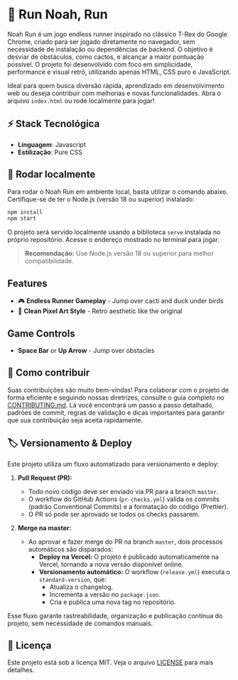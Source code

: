 
# 🦕 Run Noah, Run

Noah Run é um jogo endless runner inspirado no clássico T-Rex do Google Chrome, criado para ser jogado diretamente no navegador, sem necessidade de instalação ou dependências de backend. O objetivo é desviar de obstáculos, como cactos, e alcançar a maior pontuação possível. O projeto foi desenvolvido com foco em simplicidade, performance e visual retrô, utilizando apenas HTML, CSS puro e JavaScript.

Ideal para quem busca diversão rápida, aprendizado em desenvolvimento web ou deseja contribuir com melhorias e novas funcionalidades. Abra o arquivo `index.html` ou rode localmente para jogar!

<!--
<div align="center">
  <img src="assets/images/logo-banner.png" alt="Logo" />
</div>
-->

## ⚡ Stack Tecnológica

- **Linguagem**: Javascript
- **Estilização**: Pure CSS

## 🚀 Rodar localmente

Para rodar o Noah Run em ambiente local, basta utilizar o comando abaixo. Certifique-se de ter o Node.js (versão 18 ou superior) instalado:

```bash
npm install
npm start
```

O projeto será servido localmente usando a biblioteca `serve` instalada no próprio repositório. Acesse o endereço mostrado no terminal para jogar.

> **Recomendação:** Use Node.js versão 18 ou superior para melhor compatibilidade.

## Features

- 🎮 **Endless Runner Gameplay** - Jump over cacti and duck under birds
- 🎨 **Clean Pixel Art Style** - Retro aesthetic like the original

## Game Controls

- **Space Bar** or **Up Arrow** - Jump over obstacles

## 🤝 Como contribuir

Suas contribuições são muito bem-vindas! Para colaborar com o projeto de forma eficiente e seguindo nossas diretrizes, consulte o guia completo no [CONTRIBUTING.md](CONTRIBUTING.md). Lá você encontrará um passo a passo detalhado, padrões de commit, regras de validação e dicas importantes para garantir que sua contribuição seja aceita rapidamente.

## 🏷️ Versionamento & Deploy

Este projeto utiliza um fluxo automatizado para versionamento e deploy:

1. **Pull Request (PR):**
   - Todo novo código deve ser enviado via PR para a branch `master`.
   - O workflow do GitHub Actions (`pr-checks.yml`) valida os commits (padrão Conventional Commits) e a formatação do código (Prettier).
   - O PR só pode ser aprovado se todos os checks passarem.

2. **Merge na master:**
   - Ao aprovar e fazer merge do PR na branch `master`, dois processos automáticos são disparados:
     - **Deploy na Vercel:** O projeto é publicado automaticamente na Vercel, tornando a nova versão disponível online.
     - **Versionamento automático:** O workflow (`release.yml`) executa o `standard-version`, que:
       - Atualiza o changelog.
       - Incrementa a versão no `package.json`.
       - Cria e publica uma nova tag no repositório.

Esse fluxo garante rastreabilidade, organização e publicação contínua do projeto, sem necessidade de comandos manuais.

## 📜 Licença

Este projeto está sob a licença MIT. Veja o arquivo [LICENSE](LICENSE) para mais detalhes.
